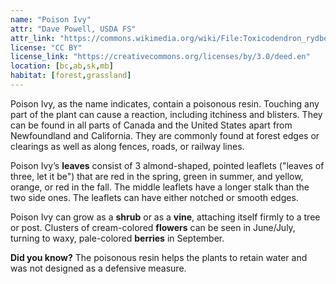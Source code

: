 ```yaml
---
name: "Poison Ivy"
attr: "Dave Powell, USDA FS"
attr_link: "https://commons.wikimedia.org/wiki/File:Toxicodendron_rydbergii_UGA1208036.jpg"
license: "CC BY"
license_link: "https://creativecommons.org/licenses/by/3.0/deed.en"
location: [bc,ab,sk,mb]
habitat: [forest,grassland]
---
```

Poison Ivy, as the name indicates, contain a poisonous resin. Touching any part of the plant can cause a reaction, including itchiness and blisters. They can be found in all parts of Canada and the United States apart from Newfoundland and California. They are commonly found at forest edges or clearings as well as along fences, roads, or railway lines.

Poison Ivy’s **leaves** consist of 3 almond-shaped, pointed leaflets ("leaves of three, let it be") that are red in the spring, green in summer, and yellow, orange, or red in the fall. The middle leaflets have a longer stalk than the two side ones. The leaflets can have either notched or smooth edges.

Poison Ivy can grow as a **shrub** or as a **vine**, attaching itself firmly to a tree or post. Clusters of cream-colored **flowers** can be seen in June/July, turning to waxy, pale-colored **berries** in September.

**Did you know?** The poisonous resin helps the plants to retain water and was not designed as a defensive measure.
